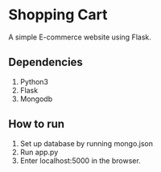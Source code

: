 # Shopping Cart  
A simple E-commerce website using Flask.
  
## Dependencies ##
1. Python3
2. Flask
3. Mongodb

## How to run ##
1. Set up database by running mongo.json
2. Run app.py
3. Enter localhost:5000 in the browser.